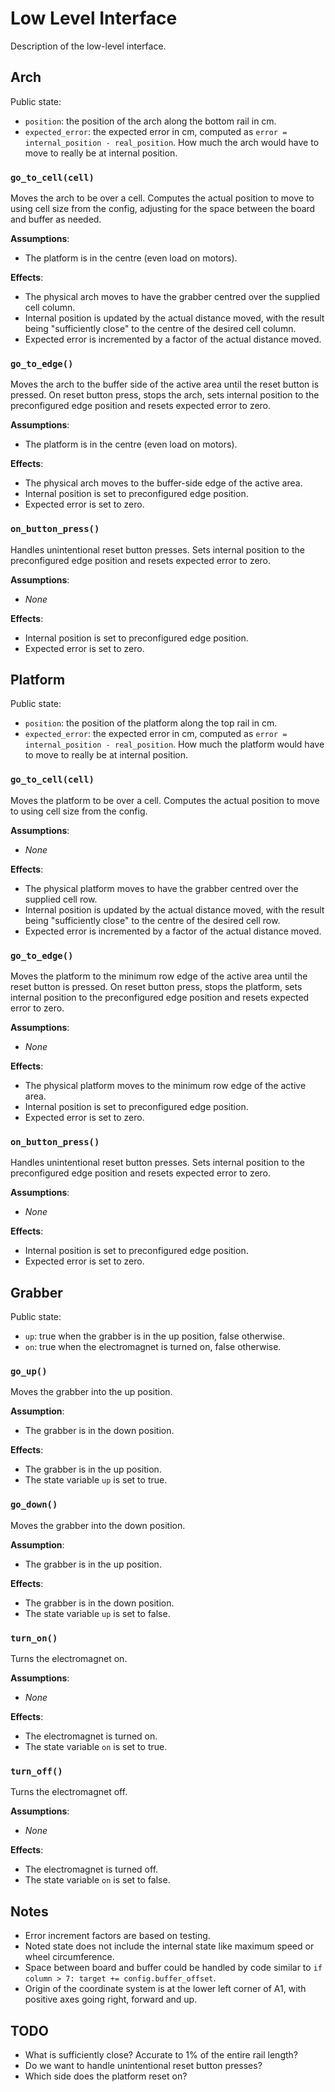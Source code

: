 # Low Level Interface
Description of the low-level interface.

## Arch
Public state:

- `position`: the position of the arch along the bottom rail in cm.
- `expected_error`: the expected error in cm, computed as `error = internal_position - real_position`.
    How much the arch would have to move to really be at internal position.

### `go_to_cell(cell)`
Moves the arch to be over a cell.
Computes the actual position to move to using cell size from the config, adjusting for the space between the board and buffer as needed.

**Assumptions**:

- The platform is in the centre (even load on motors).

**Effects**:

- The physical arch moves to have the grabber centred over the supplied cell column.
- Internal position is updated by the actual distance moved, with the result being "sufficiently close" to the centre of the desired cell column.
- Expected error is incremented by a factor of the actual distance moved.

### `go_to_edge()`
Moves the arch to the buffer side of the active area until the reset button is pressed.
On reset button press, stops the arch, sets internal position to the preconfigured edge position and resets expected error to zero.

**Assumptions**:

- The platform is in the centre (even load on motors).

**Effects**:

- The physical arch moves to the buffer-side edge of the active area.
- Internal position is set to preconfigured edge position.
- Expected error is set to zero.

### `on_button_press()`
Handles unintentional reset button presses.
Sets internal position to the preconfigured edge position and resets expected error to zero.

**Assumptions**:

- *None*

**Effects**:

- Internal position is set to preconfigured edge position.
- Expected error is set to zero.

## Platform
Public state:

- `position`: the position of the platform along the top rail in cm.
- `expected_error`: the expected error in cm, computed as `error = internal_position - real_position`.
    How much the platform would have to move to really be at internal position.

### `go_to_cell(cell)`
Moves the platform to be over a cell.
Computes the actual position to move to using cell size from the config.

**Assumptions**:

- *None*

**Effects**:

- The physical platform moves to have the grabber centred over the supplied cell row.
- Internal position is updated by the actual distance moved, with the result being "sufficiently close" to the centre of the desired cell row.
- Expected error is incremented by a factor of the actual distance moved.

### `go_to_edge()`
Moves the platform to the minimum row edge of the active area until the reset button is pressed.
On reset button press, stops the platform, sets internal position to the preconfigured edge position and resets expected error to zero.

**Assumptions**:

- *None*

**Effects**:

- The physical platform moves to the minimum row edge of the active area.
- Internal position is set to preconfigured edge position.
- Expected error is set to zero.

### `on_button_press()`
Handles unintentional reset button presses.
Sets internal position to the preconfigured edge position and resets expected error to zero.

**Assumptions**:

- *None*

**Effects**:

- Internal position is set to preconfigured edge position.
- Expected error is set to zero.

## Grabber
Public state:

- `up`: true when the grabber is in the up position, false otherwise.
- `on`: true when the electromagnet is turned on, false otherwise.

### `go_up()`
Moves the grabber into the up position.

**Assumption**:

- The grabber is in the down position.

**Effects**:

- The grabber is in the up position.
- The state variable `up` is set to true.

### `go_down()`
Moves the grabber into the down position.

**Assumption**:

- The grabber is in the up position.

**Effects**:

- The grabber is in the down position.
- The state variable `up` is set to false.

### `turn_on()`
Turns the electromagnet on.

**Assumptions**:

- *None*

**Effects**:

- The electromagnet is turned on.
- The state variable `on` is set to true.

### `turn_off()`
Turns the electromagnet off.

**Assumptions**:

- *None*

**Effects**:

- The electromagnet is turned off.
- The state variable `on` is set to false.

## Notes
- Error increment factors are based on testing.
- Noted state does not include the internal state like maximum speed or wheel circumference.
- Space between board and buffer could be handled by code similar to `if column > 7: target += config.buffer_offset`.
- Origin of the coordinate system is at the lower left corner of A1, with positive axes going right, forward and up.

## TODO
- What is sufficiently close? Accurate to 1% of the entire rail length?
- Do we want to handle unintentional reset button presses?
- Which side does the platform reset on?
